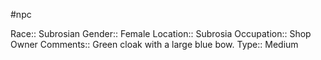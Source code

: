 #npc 

Race:: Subrosian
Gender:: Female
Location:: Subrosia
Occupation:: Shop Owner
Comments:: Green cloak with a large blue bow.
Type:: Medium
